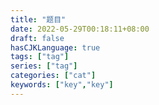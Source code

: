 ```yaml
---
title: "题目"
date: 2022-05-29T00:18:11+08:00
draft: false
hasCJKLanguage: true
tags: ["tag"]
series: ["tag"]
categories: ["cat"]
keywords: ["key","key"]
---
```


